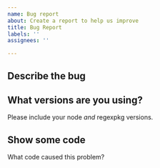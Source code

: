```yaml
---
name: Bug report
about: Create a report to help us improve
title: Bug Report
labels: ''
assignees: ''

---
```


## Describe the bug

## What versions are you using?
Please include your node _and_ regexpkg versions.

## Show some code
What code caused this problem?
